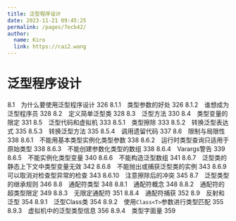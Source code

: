 ```yaml
---
title: 泛型程序设计
date: 2023-11-21 09:45:25
permalink: /pages/7ecb42/
author: 
  name: Kiro
  link: https://cai2.wang
---
```

# 泛型程序设计

8.1　为什么要使用泛型程序设计 326
8.1.1　类型参数的好处 326
8.1.2　谁想成为泛型程序员 328
8.2　定义简单泛型类 328
8.3　泛型方法 330
8.4　类型变量的限定 331
8.5　泛型代码和虚拟机 333
8.5.1　类型擦除 333
8.5.2　转换泛型表达式 335
8.5.3　转换泛型方法 335
8.5.4　调用遗留代码 337
8.6　限制与局限性 338
8.6.1　不能用基本类型实例化类型参数 338
8.6.2　运行时类型查询只适用于原始类型 338
8.6.3　不能创建参数化类型的数组 338
8.6.4　Varargs警告 339
8.6.5　不能实例化类型变量 340
8.6.6　不能构造泛型数组 341
8.6.7　泛型类的静态上下文中类型变量无效 342
8.6.8　不能抛出或捕获泛型类的实例 343
8.6.9　可以取消对检查型异常的检查 343
8.6.10　注意擦除后的冲突 345
8.7　泛型类型的继承规则 346
8.8　通配符类型 348
8.8.1　通配符概念 348
8.8.2　通配符的超类型限定 349
8.8.3　无限定通配符 351
8.8.4　通配符捕获 352
8.9　反射和泛型 354
8.9.1　泛型Class类 354
8.9.2　使用`Class<T>`参数进行类型匹配 355
8.9.3　虚拟机中的泛型类型信息 356
8.9.4　类型字面量 359